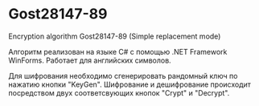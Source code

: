 # Gost28147-89
Encryption algorithm Gost28147-89 (Simple replacement mode)


Алгоритм реализован на языке C# с помощью .NET Framework WinForms. Работает для английских символов.

Для шифрования необходимо сгенерировать рандомный ключ по нажатию кнопки "KeyGen". Шифрование и дешифрование происходит посредством двух соответсвующих кнопок "Crypt" и "Decrypt".
